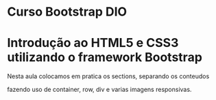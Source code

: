 # Curso Bootstrap DIO
# Introdução ao HTML5 e CSS3 utilizando o framework Bootstrap

Nesta aula colocamos em pratica os sections, separando os conteudos

fazendo uso de container, row, div e varias imagens responsivas. 
